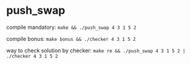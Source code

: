 # push_swap

compile mandatory:
```make && ./push_swap 4 3 1 5 2```

compile bonus:
```make bonus && ./checker 4 3 1 5 2```

way to check solution by checker:
```make re && ./push_swap 4 3 1 5 2 | ./checker 4 3 1 5 2```
